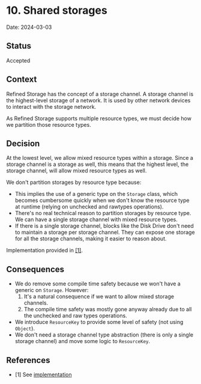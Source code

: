 # 10. Shared storages

Date: 2024-03-03

## Status

Accepted

## Context

Refined Storage has the concept of a storage channel. A storage channel is the highest-level storage of a network. It
is used by other network devices to interact with the storage network.

As Refined Storage supports multiple resource types, we must decide how we partition those resource types.

## Decision

At the lowest level, we allow mixed resource types within a storage. Since a storage channel is a storage as well, this
means that the highest level, the storage channel, will allow mixed resource types as well.

We don't partition storages by resource type because:

- This implies the use of a generic type on the `Storage` class, which becomes cumbersome quickly when we don't know the
  resource type at runtime (relying on unchecked and rawtypes operations).
- There's no real technical reason to partition storages by resource type. We can have a single storage channel with
  mixed resource types.
- If there is a single storage channel, blocks like the Disk Drive don't need to maintain a storage per storage channel.
  They can expose one storage for all the storage channels, making it easier to reason about.

Implementation provided in [[1]](#1).

## Consequences

- We do remove some compile time safety because we won't have a generic on `Storage`. However:
    1) It's a natural consequence if we want to allow mixed storage channels.
    2) The compile time safety was mostly gone anyway already due to all the unchecked and raw types operations.
- We introduce `ResourceKey` to provide some level of safety (not using `Object`).
- We don't need a storage channel type abstraction (there is only a single storage channel) and move some logic
  to `ResourceKey`.

## References

- <a id="1">[1]</a>
  See [implementation](https://github.com/refinedmods/refinedstorage2/commit/1fd63d17417e387d427b2e018a93df89e31edc0f)
